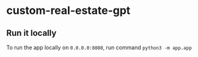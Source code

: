 # custom-real-estate-gpt

## Run it locally

To run the app locally on `0.0.0.0:8080`, run command `python3 -m app.app`
